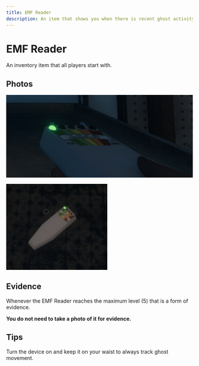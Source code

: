 ```yaml
---
title: EMF Reader
description: An item that shows you when there is recent ghost activity from 1 to 5.
---
```


# EMF Reader

An inventory item that all players start with.

## Photos

![In your hand](./emf_reader_held_in_hand.png)

![Placed on the floor](./emf_reader_placed.png)

## Evidence

Whenever the EMF Reader reaches the maximum level (5) that is a form of evidence.

**You do not need to take a photo of it for evidence.**

## Tips

Turn the device on and keep it on your waist to always track ghost movement.
